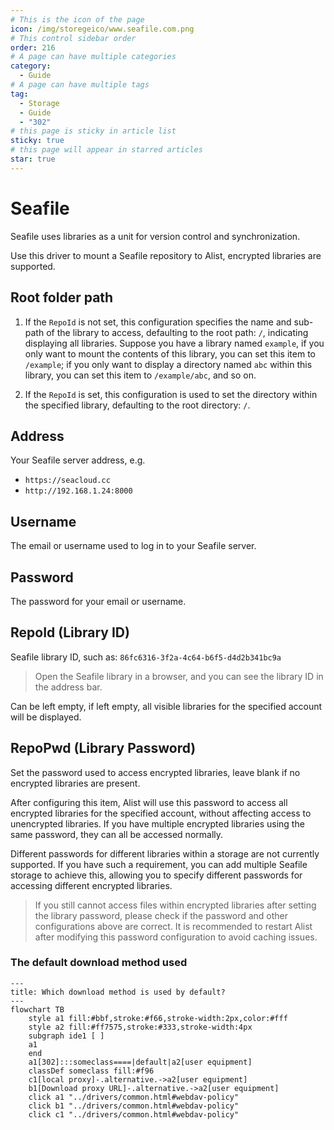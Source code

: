 ```yaml
---
# This is the icon of the page
icon: /img/storegeico/www.seafile.com.png
# This control sidebar order
order: 216
# A page can have multiple categories
category:
  - Guide
# A page can have multiple tags
tag:
  - Storage
  - Guide
  - "302"
# this page is sticky in article list
sticky: true
# this page will appear in starred articles
star: true
---
```

# Seafile

Seafile uses libraries as a unit for version control and synchronization.

Use this driver to mount a Seafile repository to Alist, encrypted libraries are supported.

## **Root folder path**

1. If the `RepoId` is not set, this configuration specifies the name and sub-path of the library to access, defaulting to the root path: `/`, indicating displaying all libraries. Suppose you have a library named `example`, if you only want to mount the contents of this library, you can set this item to `/example`; if you only want to display a directory named `abc` within this library, you can set this item to `/example/abc`, and so on.


2. If the `RepoId` is set, this configuration is used to set the directory within the specified library, defaulting to the root directory: `/`.

## **Address**

Your Seafile server address, e.g.
- `https://seacloud.cc`
- `http://192.168.1.24:8000`

## **Username**

The email or username used to log in to your Seafile server.

## **Password**

The password for your email or username.

## **RepoId (Library ID)**

Seafile library ID, such as: `86fc6316-3f2a-4c64-b6f5-d4d2b341bc9a`

> Open the Seafile library in a browser, and you can see the library ID in the address bar.

Can be left empty, if left empty, all visible libraries for the specified account will be displayed.

## **RepoPwd (Library Password)**

Set the password used to access encrypted libraries, leave blank if no encrypted libraries are present.

After configuring this item, Alist will use this password to access all encrypted libraries for the specified account, without affecting access to unencrypted libraries. If you have multiple encrypted libraries using the same password, they can all be accessed normally.

Different passwords for different libraries within a storage are not currently supported. If you have such a requirement, you can add multiple Seafile storage to achieve this, allowing you to specify different passwords for accessing different encrypted libraries.

> If you still cannot access files within encrypted libraries after setting the library password, please check if the password and other configurations above are correct. It is recommended to restart Alist after modifying this password configuration to avoid caching issues.

### **The default download method used**

```mermaid
---
title: Which download method is used by default?
---
flowchart TB
    style a1 fill:#bbf,stroke:#f66,stroke-width:2px,color:#fff
    style a2 fill:#ff7575,stroke:#333,stroke-width:4px
    subgraph ide1 [ ]
    a1
    end
    a1[302]:::someclass====|default|a2[user equipment]
    classDef someclass fill:#f96
    c1[local proxy]-.alternative.->a2[user equipment]
    b1[Download proxy URL]-.alternative.->a2[user equipment]
    click a1 "../drivers/common.html#webdav-policy"
    click b1 "../drivers/common.html#webdav-policy"
    click c1 "../drivers/common.html#webdav-policy"
```
